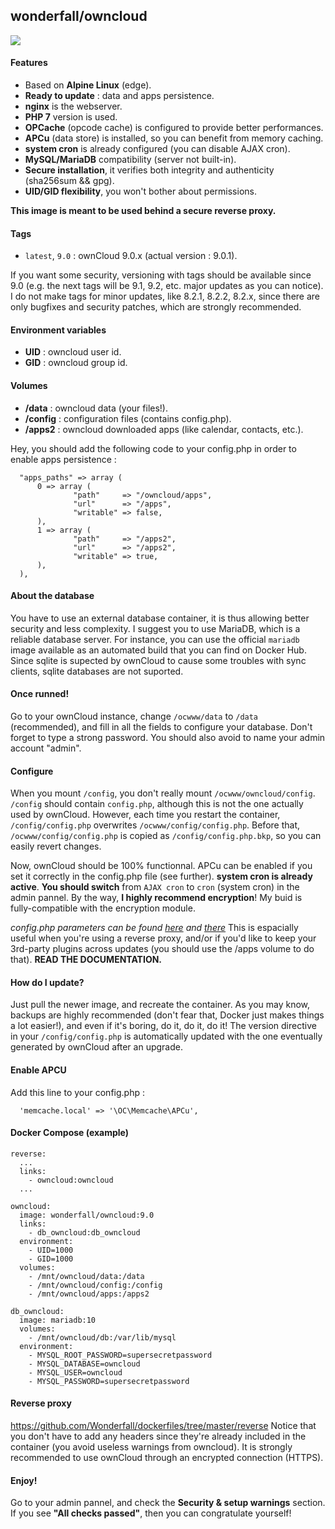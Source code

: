 ## wonderfall/owncloud

![](https://i.goopics.net/lu.png)

#### Features
- Based on **Alpine Linux** (edge).
- **Ready to update** : data and apps persistence.
- **nginx** is the webserver.
- **PHP 7** version is used.
- **OPCache** (opcode cache) is configured to provide better performances.
- **APCu** (data store) is installed, so you can benefit from memory caching.
- **system cron** is already configured (you can disable AJAX cron).
- **MySQL/MariaDB** compatibility (server not built-in).
- **Secure installation**, it verifies both integrity and authenticity (sha256sum && gpg).
- **UID/GID flexibility**, you won't bother about permissions.

**This image is meant to be used behind a secure reverse proxy.**

#### Tags
- `latest`, `9.0` : ownCloud 9.0.x (actual version : 9.0.1).

If you want some security, versioning with tags should be available since 9.0 (e.g. the next tags will be 9.1, 9.2, etc. major updates as you can notice). I do not make tags for minor updates, like 8.2.1, 8.2.2, 8.2.x, since there are only bugfixes and security patches, which are strongly recommended.

#### Environment variables
- **UID** : owncloud user id.
- **GID** : owncloud group id.

#### Volumes
- **/data** : owncloud data (your files!).
- **/config** : configuration files (contains config.php).
- **/apps2** : owncloud downloaded apps (like calendar, contacts, etc.).

Hey, you should add the following code to your config.php in order to enable apps persistence :

```
  "apps_paths" => array (
      0 => array (
              "path"     => "/owncloud/apps",
              "url"      => "/apps",
              "writable" => false,
      ),
      1 => array (
              "path"     => "/apps2",
              "url"      => "/apps2",
              "writable" => true,
      ),
  ),
```

#### About the database
You have to use an external database container, it is thus allowing better security and less complexity. I suggest you to use MariaDB, which is a reliable database server. For instance, you can use the official `mariadb` image available as an automated build that you can find on Docker Hub. Since sqlite is supected by ownCloud to cause some troubles with sync clients, sqlite databases are not suported.

#### Once runned!
Go to your ownCloud instance, change `/ocwww/data` to `/data` (recommended), and fill in all the fields to configure your database. Don't forget to type a strong password. You should also avoid to name your admin account "admin".

#### Configure
When you mount `/config`, you don't really mount `/ocwww/owncloud/config`. `/config` should contain `config.php`, although this is not the one actually used by ownCloud. However, each time you restart the container, `/config/config.php` overwrites `/ocwww/config/config.php`. Before that, `/ocwww/config/config.php` is copied as `/config/config.php.bkp`, so you can easily revert changes.

Now, ownCloud should be 100% functionnal. APCu can be enabled if you set it correctly in the config.php file (see further). **system cron is already active**. **You should switch** from `AJAX cron` to `cron` (system cron) in the admin pannel. By the way, **I highly recommend encryption**! My buid is fully-compatible with the encryption module. 

*config.php parameters can be found [here](https://doc.owncloud.org/server/9.0/admin_manual/configuration_server/config_sample_php_parameters.html) and [there](https://doc.owncloud.org/server/9.0/admin_manual/installation/apps_management_installation.html)* This is espacially useful when you're using a reverse proxy, and/or if you'd like to keep your 3rd-party plugins across updates (you should use the /apps volume to do that). **READ THE DOCUMENTATION.**

#### How do I update?
Just pull the newer image, and recreate the container. As you may know, backups are highly recommended (don't fear that, Docker just makes things a lot easier!), and even if it's boring, do it, do it, do it! The version directive in your `/config/config.php` is automatically updated with the one eventually generated by ownCloud after an upgrade.

#### Enable APCU
Add this line to your config.php :

```
  'memcache.local' => '\OC\Memcache\APCu',
```

#### Docker Compose (example)
```
reverse:
  ...
  links:
    - owncloud:owncloud
  ...

owncloud:
  image: wonderfall/owncloud:9.0
  links:
    - db_owncloud:db_owncloud
  environment:
    - UID=1000
    - GID=1000
  volumes:
    - /mnt/owncloud/data:/data
    - /mnt/owncloud/config:/config
    - /mnt/owncloud/apps:/apps2

db_owncloud:
  image: mariadb:10
  volumes:
    - /mnt/owncloud/db:/var/lib/mysql
  environment:
    - MYSQL_ROOT_PASSWORD=supersecretpassword
    - MYSQL_DATABASE=owncloud
    - MYSQL_USER=owncloud
    - MYSQL_PASSWORD=supersecretpassword
```

#### Reverse proxy
https://github.com/Wonderfall/dockerfiles/tree/master/reverse
Notice that you don't have to add any headers since they're already included in the container (you avoid useless warnings from owncloud). It is strongly recommended to use ownCloud through an encrypted connection (HTTPS).

#### Enjoy!
Go to your admin pannel, and check the **Security & setup warnings** section. If you see **"All checks passed"**, then you can congratulate yourself!
